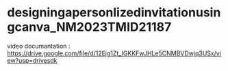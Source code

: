 # designingapersonlizedinvitationusingcanva_NM2023TMID21187


video documantation : https://drive.google.com/file/d/12Ejg1Zt_IGKKFwJHLe5CNMBVDwjq3USx/view?usp=drivesdk
